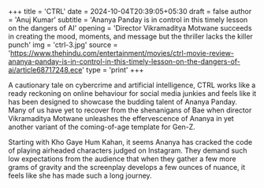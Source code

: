 +++
title = 'CTRL'
date = 2024-10-04T20:39:05+05:30
draft = false
author = 'Anuj Kumar'
subtitle = 'Ananya Panday is in control in this timely lesson on the dangers of AI'
opening = 'Director Vikramaditya Motwane succeeds in creating the mood, moments, and message but the thriller lacks the killer punch'
img = 'ctrl-3.jpg'
source = 'https://www.thehindu.com/entertainment/movies/ctrl-movie-review-ananya-panday-is-in-control-in-this-timely-lesson-on-the-dangers-of-ai/article68717248.ece'
type = 'print'
+++

A cautionary tale on cybercrime and artificial intelligence, CTRL works like a ready reckoning on online behaviour for social media junkies and feels like it has been designed to showcase the budding talent of Ananya Panday. Many of us have yet to recover from the shenanigans of Bae when director Vikramaditya Motwane unleashes the effervescence of Ananya in yet another variant of the coming-of-age template for Gen-Z.

Starting with Kho Gaye Hum Kahan, it seems Ananya has cracked the code of playing airheaded characters judged on Instagram. They demand such low expectations from the audience that when they gather a few more grams of gravity and the screenplay develops a few ounces of nuance, it feels like she has made such a long journey.
